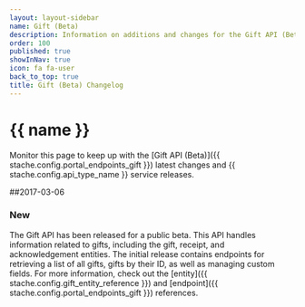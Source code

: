 ```yaml
---
layout: layout-sidebar
name: Gift (Beta)
description: Information on additions and changes for the Gift API (Beta).
order: 100
published: true
showInNav: true
icon: fa fa-user
back_to_top: true
title: Gift (Beta) Changelog
---
```


# {{ name }}

Monitor this page to keep up with the [Gift API (Beta)]({{ stache.config.portal_endpoints_gift }}) latest changes and {{ stache.config.api_type_name }} service releases.

##2017-03-06

### New

The Gift API has been released for a public beta. This API handles information related to gifts, including the gift, receipt, and acknowledgement entities.
The initial release contains endpoints for retrieving a list of all gifts, gifts by their ID, as well as managing custom fields. For more information, check out the [entity]({{ stache.config.gift_entity_reference }}) and [endpoint]({{ stache.config.portal_endpoints_gift }}) references.
